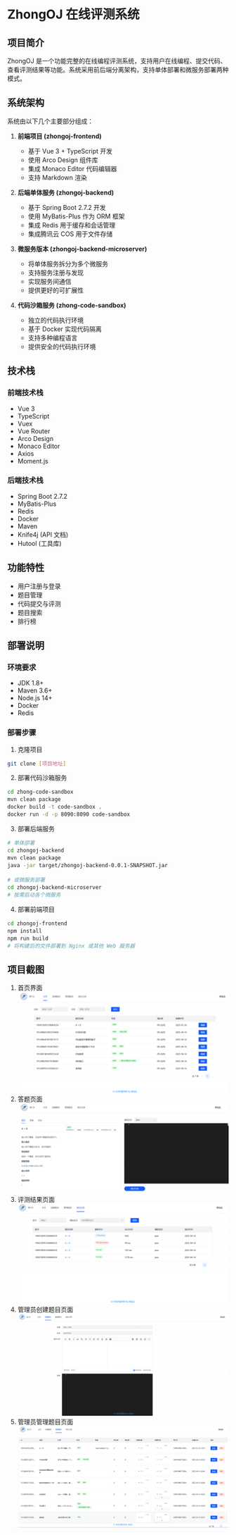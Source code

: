 # ZhongOJ 在线评测系统

## 项目简介
ZhongOJ 是一个功能完整的在线编程评测系统，支持用户在线编程、提交代码、查看评测结果等功能。系统采用前后端分离架构，支持单体部署和微服务部署两种模式。

## 系统架构
系统由以下几个主要部分组成：

1. **前端项目 (zhongoj-frontend)**
   - 基于 Vue 3 + TypeScript 开发
   - 使用 Arco Design 组件库
   - 集成 Monaco Editor 代码编辑器
   - 支持 Markdown 渲染

2. **后端单体服务 (zhongoj-backend)**
   - 基于 Spring Boot 2.7.2 开发
   - 使用 MyBatis-Plus 作为 ORM 框架
   - 集成 Redis 用于缓存和会话管理
   - 集成腾讯云 COS 用于文件存储

3. **微服务版本 (zhongoj-backend-microserver)**
   - 将单体服务拆分为多个微服务
   - 支持服务注册与发现
   - 实现服务间通信
   - 提供更好的可扩展性

4. **代码沙箱服务 (zhong-code-sandbox)**
   - 独立的代码执行环境
   - 基于 Docker 实现代码隔离
   - 支持多种编程语言
   - 提供安全的代码执行环境

## 技术栈

### 前端技术栈
- Vue 3
- TypeScript
- Vuex
- Vue Router
- Arco Design
- Monaco Editor
- Axios
- Moment.js

### 后端技术栈
- Spring Boot 2.7.2
- MyBatis-Plus
- Redis
- Docker
- Maven
- Knife4j (API 文档)
- Hutool (工具库)

## 功能特性
- 用户注册与登录
- 题目管理
- 代码提交与评测
- 题目搜索
- 排行榜

## 部署说明

### 环境要求
- JDK 1.8+
- Maven 3.6+
- Node.js 14+
- Docker
- Redis

### 部署步骤
1. 克隆项目
```bash
git clone [项目地址]
```

2. 部署代码沙箱服务
```bash
cd zhong-code-sandbox
mvn clean package
docker build -t code-sandbox .
docker run -d -p 8090:8090 code-sandbox
```

3. 部署后端服务
```bash
# 单体部署
cd zhongoj-backend
mvn clean package
java -jar target/zhongoj-backend-0.0.1-SNAPSHOT.jar

# 或微服务部署
cd zhongoj-backend-microserver
# 按需启动各个微服务
```

4. 部署前端项目
```bash
cd zhongoj-frontend
npm install
npm run build
# 将构建后的文件部署到 Nginx 或其他 Web 服务器
```

## 项目截图
1. 首页界面
![主页](images\主页.png)
3. 答题页面
![答题页面](images\答题页面.png)
4. 评测结果页面
![题目状态页面](images\题目状态页面.png)
5. 管理员创建题目页面
![管理员创建题目页面](images\管理员创建题目页面.png)
6. 管理员管理题目页面
![管理员管理题目页面](images\管理员管理题目页面.png)